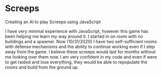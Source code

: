 # Screeps
Creating an AI to play Screeps using JavaScript

I have very minimal experience with JavaScript, however this game has been helping me learn my way around it. I started in on room with no buildings and a spawner.
Now (10/31/2020) I have two self-sufficient rooms with defense mechanisms and the ability to continue working even if I step away from the game. I believe these
screeps would last for months without me looking over them now. I am very confident in my code and even if were to get raided and lose everything, they would be 
able to repopulate the rooms and build from the ground up.
